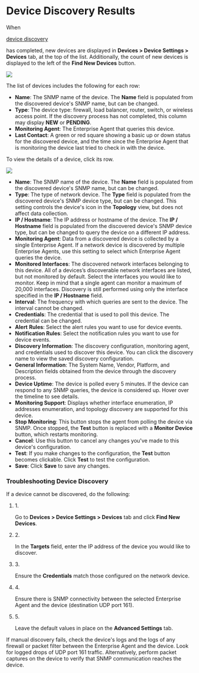 # Device Discovery Results

When

[device discovery](broken-reference)

has completed, new devices are displayed in **Devices > Device Settings > Devices** tab, at the top of the list. Additionally, the count of new devices is displayed to the left of the **Find New Devices** button.

![](https://2360053865-files.gitbook.io/\~/files/v0/b/gitbook-x-prod.appspot.com/o/spaces%2F-M4QARF6s57qxMrOHDTZ%2Fuploads%2Fgit-blob-e250303b27233c082b535b33dfbbeab469a7ef56%2Fproduct-documentation\_device-layer\_discovering-device-layer-devices-10.png?alt=media)

The list of devices includes the following for each row:

* **Name**: The SNMP name of the device. The **Name** field is populated from the discovered device's SNMP name, but can be changed.
* **Type**: The device type: firewall, load balancer, router, switch, or wireless access point. If the discovery process has not completed, this column may display **NEW** or **PENDING**.
* **Monitoring Agent**: The Enterprise Agent that queries this device.
* **Last Contact**: A green or red square showing a basic up or down status for the discovered device, and the time since the Enterprise Agent that is monitoring the device last tried to check in with the device.

To view the details of a device, click its row.

![](https://2360053865-files.gitbook.io/\~/files/v0/b/gitbook-x-prod.appspot.com/o/spaces%2F-M4QARF6s57qxMrOHDTZ%2Fuploads%2Fgit-blob-7426890598c0826069de4fdcfbb9610e7b5932bc%2Fproduct-documentation\_device-layer\_discovering-device-layer-devices-11.png?alt=media)

* **Name**: The SNMP name of the device. The **Name** field is populated from the discovered device's SNMP name, but can be changed.
* **Type**: The type of network device. The **Type** field is populated from the discovered device's SNMP device type, but can be changed. This setting controls the device's icon in the **Topology** view, but does not affect data collection.
* **IP / Hostname**: The IP address or hostname of the device. The **IP / Hostname** field is populated from the discovered device's SNMP device type, but can be changed to query the device on a different IP address.
* **Monitoring Agent**: Data from a discovered device is collected by a single Enterprise Agent. If a network device is discovered by multiple Enterprise Agents, use this setting to select which Enterprise Agent queries the device.
* **Monitored Interfaces**: The discovered network interfaces belonging to this device. All of a devices’s discoverable network interfaces are listed, but not monitored by default. Select the interfaces you would like to monitor. Keep in mind that a single agent can monitor a maximum of 20,000 interfaces. Discovery is still performed using only the interface specified in the **IP / Hostname** field.
* **Interval**: The frequency with which queries are sent to the device. The interval cannot be changed.
* **Credentials**: The credential that is used to poll this device. The credential can be changed.
* **Alert** **Rules**: Select the alert rules you want to use for device events.
* **Notification Rules**: Select the notification rules you want to use for device events.
* **Discovery Information**: The discovery configuration, monitoring agent, and credentials used to discover this device. You can click the discovery name to view the saved discovery configuration.
* **General Information**: The System Name, Vendor, Platform, and Description fields obtained from the device through the discovery process.
* **Device Uptime**: The device is polled every 5 minutes. If the device can respond to any SNMP queries, the device is considered up. Hover over the timeline to see details.
* **Monitoring Support**: Displays whether interface enumeration, IP addresses enumeration, and topology discovery are supported for this device.
* **Stop Monitoring**: This button stops the agent from polling the device via SNMP. Once stopped, the **Test** button is replaced with a **Monitor Device** button, which restarts monitoring.
* **Cancel**: Use this button to cancel any changes you've made to this device's configuration.
* **Test**: If you make changes to the configuration, the **Test** button becomes clickable. Click **Test** to test the configuration.
* **Save**: Click **Save** to save any changes.

### Troubleshooting Device Discovery <a href="#troubleshooting-device-discovery" id="troubleshooting-device-discovery"></a>

If a device cannot be discovered, do the following:

1.  1\.

    Go to **Devices > Device Settings > Devices** tab and click **Find New Devices**.
2.  2\.

    In the **Targets** field, enter the IP address of the device you would like to discover.
3.  3\.

    Ensure the **Credentials** match those configured on the network device.
4.  4\.

    Ensure there is SNMP connectivity between the selected Enterprise Agent and the device (destination UDP port 161).
5.  5\.

    Leave the default values in place on the **Advanced Settings** tab.

If manual discovery fails, check the device's logs and the logs of any firewall or packet filter between the Enterprise Agent and the device. Look for logged drops of UDP port 161 traffic. Alternatively, perform packet captures on the device to verify that SNMP communication reaches the device.
